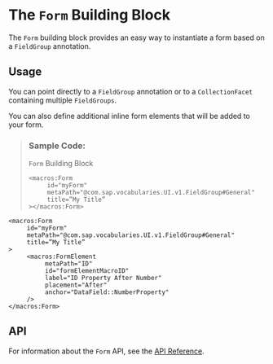 <!-- loio391aad28bfc64616abe2500a631391c1 -->

# The `Form` Building Block

The `Form` building block provides an easy way to instantiate a form based on a `FieldGroup` annotation.



<a name="loio391aad28bfc64616abe2500a631391c1__section_ypv_nms_j5b"/>

## Usage

You can point directly to a `FieldGroup` annotation or to a `CollectionFacet` containing multiple `FieldGroups`.

You can also define additional inline form elements that will be added to your form.

> ### Sample Code:  
> `Form` Building Block
> 
> ```
> <macros:Form
>      id="myForm"
>      metaPath="@com.sap.vocabularies.UI.v1.FieldGroup#General"
>      title=”My Title”
> ></macros:Form>
> ```

```
<macros:Form
     id="myForm"
     metaPath="@com.sap.vocabularies.UI.v1.FieldGroup#General"
     title=”My Title”
>
     <macros:FormElement
          metaPath="ID"
          id="formElementMacroID"
          label="ID Property After Number"
          placement="After"
          anchor="DataField::NumberProperty"
     />
</macros:Form>
```



<a name="loio391aad28bfc64616abe2500a631391c1__section_r1c_sms_j5b"/>

## API

For information about the `Form` API, see the [API Reference](https://ui5.sap.com/#/api/sap.fe.macros.Form).

